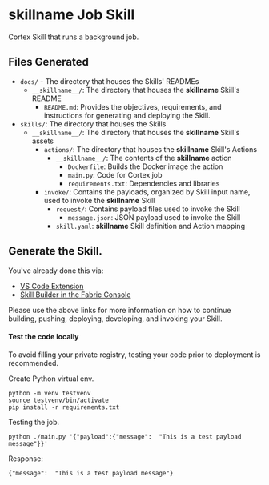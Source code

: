 # __skillname__ Job Skill

Cortex Skill that runs a background job.


## Files Generated
- `docs/` - The directory that houses the Skills' READMEs
    - `__skillname__/`: The directory that houses the __skillname__ Skill's README
        - `README.md`: Provides the objectives, requirements, and instructions for generating and deploying the Skill.
- `skills/`: The directory that houses the Skills
    - `__skillname__/`: The directory that houses the __skillname__ Skill's assets
        - `actions/`: The directory that houses the __skillname__ Skill's Actions
            - `__skillname__/`: The contents of the __skillname__ action
                - `Dockerfile`: Builds the Docker image the action
                - `main.py`: Code for Cortex job
                - `requirements.txt`: Dependencies and libraries
        - `invoke/`: Contains the payloads, organized by Skill input name, used to invoke the __skillname__ Skill
            - `request/`: Contains payload files used to invoke the Skill
                - `message.json`: JSON payload used to invoke the Skill
            - `skill.yaml`: __skillname__ Skill definition and Action mapping


## Generate the Skill.

You've already done this via:
- [VS Code Extension](https://cognitivescale.github.io/cortex-code/)
- [Skill Builder in the Fabric Console](https://cognitivescale.github.io/cortex-fabric/docs/build-skills/skill-builder-ui)

Please use the above links for more information on how to continue building, pushing, deploying, developing, and invoking your Skill.


#### Test the code locally
To avoid filling your private registry, testing your code prior to deployment is recommended.

Create Python virtual env.
```shell
python -m venv testvenv
source testvenv/bin/activate
pip install -r requirements.txt
```

Testing the job.
```shell
python ./main.py '{"payload":{"message":  "This is a test payload message"}}'
````
Response:
```text
{"message":  "This is a test payload message"}
```
